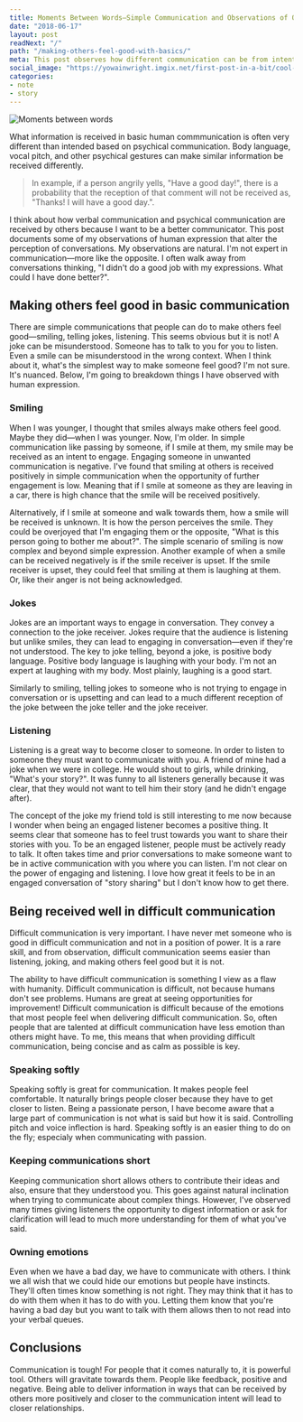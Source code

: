 ```yaml
---
title: Moments Between Words—Simple Communication and Observations of Quick Ways To Make Others Feel Good
date: "2018-06-17"
layout: post
readNext: "/"
path: "/making-others-feel-good-with-basics/"
meta: This post observes how different communication can be from intent to reception. It focuses on observations on simple comunications.
social_image: "https://yowainwright.imgix.net/first-post-in-a-bit/cool-waters.jpg"
categories:
- note
- story
---
```


![Moments between words](https://yowainwright.imgix.net/moments-between-words/moments-between-words.svg?auto=format)

What information is received in basic human commmunication is often very different than intended based on psychical communication. Body language, vocal pitch, and other psychical gestures can make similar information be received differently.

> In example, if a person angrily yells, "Have a good day!", there is a probability that the reception of that comment will not be received as, "Thanks! I will have a good day.".

I think about how verbal communication and psychical communication are received by others because I want to be a better communicator. This post documents some of my observations of human expression that alter the perception of conversations. My observations are natural. I'm not expert in communication—more like the opposite. I often walk away from conversations thinking, "I didn't do a good job with my expressions. What could I have done better?".

## Making others feel good in basic communication

There are simple communications that people can do to make others feel good—smiling, telling  jokes, listening. This seems obvious but it is not! A joke can be misunderstood. Someone has to talk to you for you to listen. Even a smile can be misunderstood in the wrong context. When I think about it, what's the simplest way to make someone feel good? I'm not sure. It's nuanced. Below, I'm going to breakdown things I have observed with human expression.

### Smiling

When I was younger, I thought that smiles always make others feel good. Maybe they did—when I was younger. Now, I'm older. In simple communication like passing by someone, if I smile at them, my smile may be received as an intent to engage. Engaging someone in unwanted communication is negative. I've found that smiling at others is received positively in simple communication when the opportunity of further engagement is low. Meaning that if I smile at someone as they are leaving in a car, there is high chance that the smile will be received positively.

Alternatively, if I smile at someone and walk towards them, how a smile will be received is unknown. It is how the person perceives the smile. They could be overjoyed that I'm engaging them or the opposite, "What is this person going to bother me about?". The simple scenario of smiling is now complex and beyond simple expression. Another example of when a smile can be received negatively is if the smile receiver is upset. If the smile receiver is upset, they could feel that smiling at them is laughing at them. Or, like their anger is not being acknowledged.

### Jokes

Jokes are an important ways to engage in conversation. They convey a connection to the joke receiver. Jokes require that the audience is listening but unlike smiles, they can lead to engaging in conversation—even if they're not understood. The key to joke telling, beyond a joke, is positive body language. Positive body language is laughing with your body. I'm not an expert at laughing with my body. Most plainly, laughing is a good start.

Similarly to smiling, telling jokes to someone who is not trying to engage in conversation or is upsetting and can lead to a much different reception of the joke between the joke teller and the joke receiver.

### Listening

Listening is a great way to become closer to someone. In order to listen to someone they must want to communicate with you. A friend of mine had a joke when we were in college. He would shout to girls, while drinking, "What's your story?". It was funny to all listeners generally because it was clear, that they would not want to tell him their story (and he didn't engage after).

The concept of the joke my friend told is still interesting to me now because I wonder when being an engaged listener becomes a positive thing. It seems clear that someone has to feel trust towards you want to share their stories with you. To be an engaged listener, people must be actively ready to talk. It often takes time and prior conversations to make someone want to be in active communication with you where you can listen. I'm not clear on the power of engaging and listening. I love how great it feels to be in an engaged conversation of "story sharing" but I don't know how to get there.

## Being received well in difficult communication

Difficult communication is very important. I have never met someone who is good in difficult communication and not in a position of power. It is a rare skill, and from observation, difficult communication seems easier than listening, joking, and making others feel good but it is not.

The ability to have difficult communication is something I view as a flaw with humanity. Difficult communication is difficult, not because humans don't see problems. Humans are great at seeing opportunities for improvement! Difficult communication is difficult because of the emotions that most people feel when delivering difficult communication. So, often people that are talented at difficult communication have less emotion than others might have. To me, this means that when providing difficult communication, being concise and as calm as possible is key.

### Speaking softly

Speaking softly is great for communication. It makes people feel comfortable. It naturally brings people closer because they have to get closer to listen. Being a passionate person, I have become aware that a large part of communication is not what is said but how it is said. Controlling pitch and voice inflection is hard. Speaking softly is an easier thing to do on the fly; especialy when communicating with passion.

### Keeping communications short

Keeping communication short allows others to contribute their ideas and also, ensure that they understood you. This goes against natural inclination when trying to communicate about complex things. However, I've observed many times giving listeners the opportunity to digest information or ask for clarification will lead to much more understanding for them of what you've said.

### Owning emotions

Even when we have a bad day, we have to communicate with others. I think we all wish that we could hide our emotions but people have instincts. They'll often times know something is not right. They may think that it has to do with them when it has to do with you. Letting them know that you're having a bad day but you want to talk with them allows then to not read into your verbal queues.

## Conclusions

Communication is tough! For people that it comes naturally to, it is powerful tool. Others will gravitate towards them. People like feedback, positive and negative. Being able to deliver information in ways that can be received by others more positively and closer to the communication intent will lead to closer relationships.
